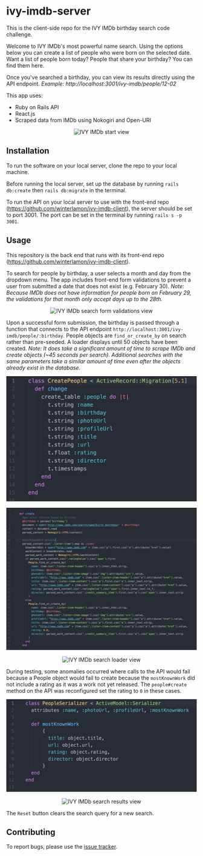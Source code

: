 # ivy-imdb-server

This is the client-side repo for the IVY IMDb birthday search code challenge.

Welcome to IVY IMDb's most powerful name search. Using the options below you can create a list of people who were born on the selected date. Want a list of people born today? People that share your birthday? You can find them here.

Once you've searched a birthday, you can view its results directly using the API endpoint. <em>Example: http://localhost:3001/ivy-imdb/people/12-02</em>

This app uses:

* Ruby on Rails API
* React.js
* Scraped data from IMDb using Nokogiri and Open-URI

<p align=center><img src="/src/assets/ivy-imdb-start.png" alt="IVY IMDb start view" /></p>

## Installation

To run the software on your local server, clone the repo to your local machine.

Before running the local server, set up the database by running `rails db:create` then `rails db:migrate` in the terminal.

To run the API on your local server to use with the front-end repo (https://github.com/winterlamon/ivy-imdb-client), the server should be set to port 3001. The port can be set in the terminal by running `rails s -p 3001`.

## Usage

This repository is the back end that runs with its front-end repo (https://github.com/winterlamon/ivy-imdb-client).

To search for people by birthday, a user selects a month and day from the dropdown menu. The app includes front-end form validations to prevent a user from submitted a date that does not exist (e.g. February 30). <em>Note: Because IMDb does not have information for people born on February 29, the validations for that month only accept days up to the 28th.</em>

<p align=center><img src="/src/assets/ivy-imdb-validation.png" alt="IVY IMDb search form validations view" /></p>

Upon a successful form submission, the birthday is passed through a function that connects to the API endpoint `http://localhost:3001/ivy-imdb/people/:birthday`. People objects are `find_or_create_by` on search rather than pre-seeded. A loader displays until 50 objects have been created. <em>Note: It does take a significant amount of time to scrape IMDb and create objects (~45 seconds per search). Additional searches with the same parameters take a similar amount of time even after the objects already exist in the database.</em>

<p align=center><img src="/assets/ivy-imdb-server-migration.png" alt="IVY IMDb People database creation" /></p>

<p align=center><img src="/assets/ivy-imdb-server-create.png" alt="IVY IMDb people#create method" /></p>

<p align=center><img src="/src/assets/ivy-imdb-loader.png" alt="IVY IMDb search loader view" /></p>

During testing, some anomalies occurred where calls to the API would fail because a People object would fail to create because the `mostKnownWork` did not include a rating as it was a work not yet released. The `people#create` method on the API was reconfigured set the rating to `0` in these cases.

<p align=center><img src="/assets/ivy-imdb-server-serializer.png" alt="IVY IMDb PeopleSerializer code" /></p>

<p align=center><img src="/src/assets/ivy-imdb-results.png" alt="IVY IMDb search results view" /></p>

The `Reset` button clears the search query for a new search.

## Contributing

To report bugs, please use the <a href="https://github.com/winterlamon/ivy-imdb-client/issues">issue tracker</a>.
